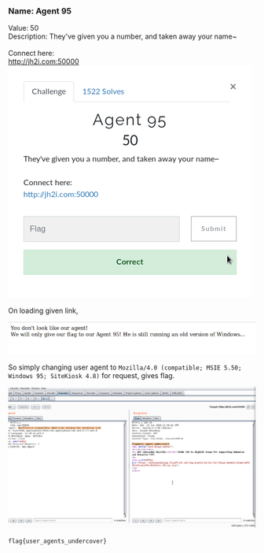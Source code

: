 ### Name: Agent 95
Value: 50<br>
Description: They've given you a number, and taken away your name~ <br><br>Connect here:<br><a href="http://jh2i.com:50000">http://jh2i.com:50000</a>
<br>
![alt text](https://github.com/PrathmeshPure/CTF-Writeups/blob/master/NahamCon%20CTF/Web/Agent%2095/chall.png "Challenge")

On loading given link,<br>

![alt text](https://github.com/PrathmeshPure/CTF-Writeups/blob/master/NahamCon%20CTF/Web/Agent%2095/1st.png "Challenge")

So simply changing user agent to `Mozilla/4.0 (compatible; MSIE 5.50; Windows 95; SiteKiosk 4.8)` for request, gives flag.<br>

![alt text](https://github.com/PrathmeshPure/CTF-Writeups/blob/master/NahamCon%20CTF/Web/Agent%2095/flag.png "Challenge")

`flag{user_agents_undercover}`

